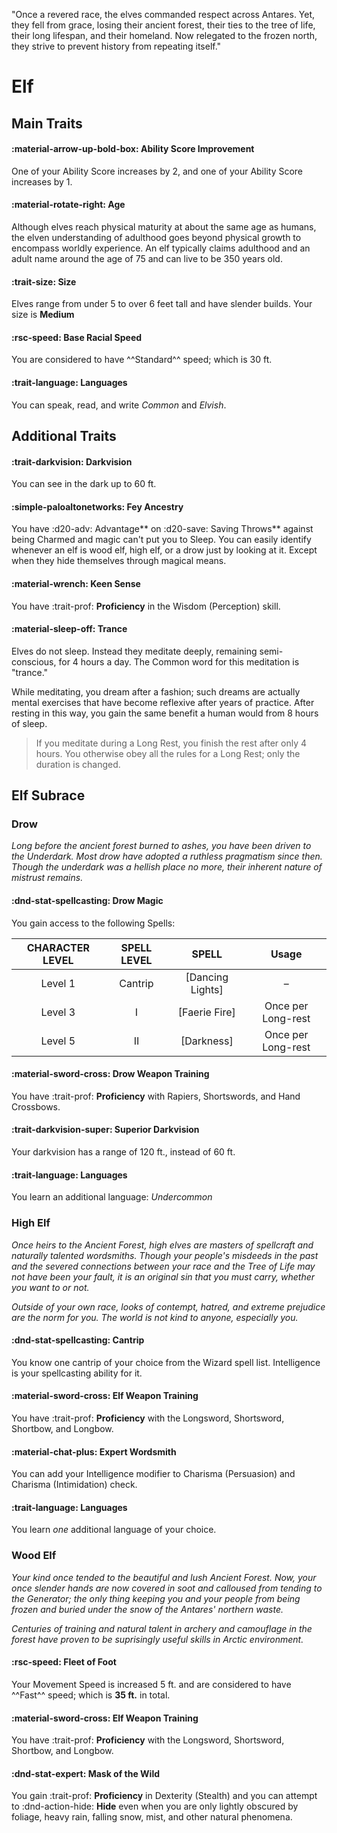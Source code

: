 <p style="text-align: center;">

"Once a revered race, the elves commanded respect across Antares. Yet, they fell from grace, losing their ancient forest, their ties to the tree of life, their long lifespan, and their homeland. Now relegated to the frozen north, they strive to prevent history from repeating itself."

</p>

# Elf

## Main Traits

#### :material-arrow-up-bold-box: Ability Score Improvement

One of your Ability Score increases by 2, and one of your Ability Score increases by 1.

#### :material-rotate-right: Age

Although elves reach physical maturity at about the same age as humans, the elven understanding of adulthood goes beyond physical growth to encompass worldly experience. An elf typically claims adulthood and an adult name around the age of 75 and can live to be 350 years old.

#### :trait-size: Size

Elves range from under 5 to over 6 feet tall and have slender builds. Your size is **Medium**

#### :rsc-speed: Base Racial Speed

You are considered to have ^^Standard^^ speed; which is 30 ft.

#### :trait-language: Languages

You can speak, read, and write *Common* and *Elvish*.

## Additional Traits

#### :trait-darkvision: Darkvision

You can see in the dark up to 60 ft.

#### :simple-paloaltonetworks: Fey Ancestry

You have :d20-adv: Advantage** on :d20-save: Saving Throws** against being Charmed and magic can't put you to Sleep. You can easily identify whenever an elf is wood elf, high elf, or a drow just by looking at it. Except when they hide themselves through magical means.

#### :material-wrench: Keen Sense

You have :trait-prof: **Proficiency** in the Wisdom (Perception) skill.

#### :material-sleep-off: Trance

Elves do not sleep. Instead they meditate deeply, remaining semi-conscious, for 4 hours a day. The Common word for this meditation is "trance." 

While meditating, you dream after a fashion; such dreams are actually mental exercises that have become reflexive after years of practice. After resting in this way, you gain the same benefit a human would from 8 hours of sleep.

> If you meditate during a Long Rest, you finish the rest after only 4 hours. You otherwise obey all the rules for a Long Rest; only the duration is changed.

## Elf Subrace

### Drow

*Long before the ancient forest burned to ashes, you have been driven to the Underdark. Most drow have adopted a ruthless pragmatism since then. Though the underdark was a hellish place no more, their inherent nature of mistrust remains.*

#### :dnd-stat-spellcasting: Drow Magic

You gain access to the following Spells:

| CHARACTER LEVEL | SPELL LEVEL | SPELL | Usage |
|:---:|:---:|:---:|:---:|
| Level 1 | Cantrip | [Dancing Lights] | – |
| Level 3| I | [Faerie Fire] | Once per Long-rest |
| Level 5| II | [Darkness] | Once per Long-rest |

#### :material-sword-cross: Drow Weapon Training

You have :trait-prof: **Proficiency** with Rapiers, Shortswords, and Hand Crossbows.

#### :trait-darkvision-super: Superior Darkvision

Your darkvision has a range of 120 ft., instead of 60 ft.

#### :trait-language: Languages

You learn an additional language: *Undercommon*

### High Elf

*Once heirs to the Ancient Forest, high elves are masters of spellcraft and naturally talented wordsmiths. Though your people's misdeeds in the past and the severed connections between your race and the Tree of Life may not have been your fault, it is an original sin that you must carry, whether you want to or not.*

*Outside of your own race, looks of contempt, hatred, and extreme prejudice are the norm for you. The world is not kind to anyone, especially you.*

#### :dnd-stat-spellcasting: Cantrip

You know one cantrip of your choice from the Wizard spell list. Intelligence is your spellcasting ability for it.

#### :material-sword-cross: Elf Weapon Training

You have :trait-prof: **Proficiency** with the Longsword, Shortsword, Shortbow, and Longbow.

#### :material-chat-plus: Expert Wordsmith

You can add your Intelligence modifier to Charisma (Persuasion) and Charisma (Intimidation) check.

#### :trait-language: Languages

You learn *one* additional language of your choice.

### Wood Elf

*Your kind once tended to the beautiful and lush Ancient Forest. Now, your once slender hands are now covered in soot and calloused from tending to the Generator; the only thing keeping you and your people from being frozen and buried under the snow of the Antares' northern waste.*

*Centuries of training and natural talent in archery and camouflage in the forest have proven to be suprisingly useful skills in Arctic environment.*

#### :rsc-speed: Fleet of Foot

Your Movement Speed is increased 5 ft. and are considered to have ^^Fast^^ speed; which is **35 ft.** in total.

#### :material-sword-cross: Elf Weapon Training

You have :trait-prof: **Proficiency** with the Longsword, Shortsword, Shortbow, and Longbow.

#### :dnd-stat-expert: Mask of the Wild

You gain :trait-prof: **Proficiency** in Dexterity (Stealth) and you can attempt to :dnd-action-hide: **Hide** even when you are only lightly obscured by foliage, heavy rain, falling snow, mist, and other natural phenomena.
